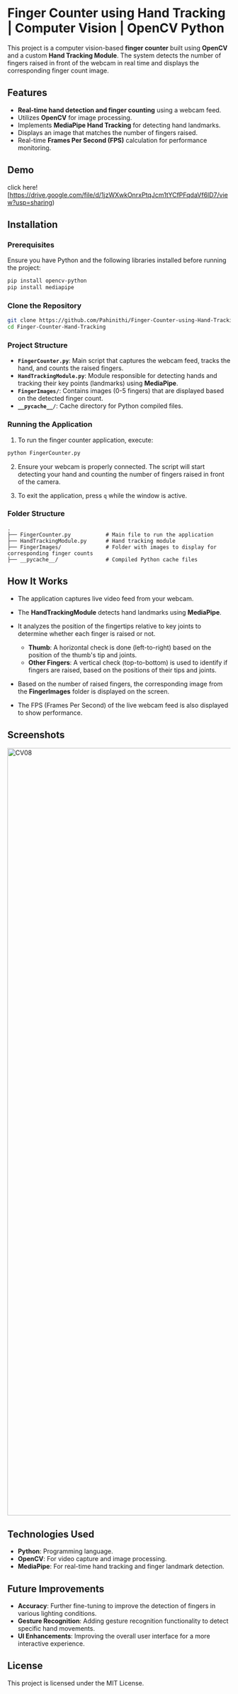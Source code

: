 # Finger Counter using Hand Tracking | Computer Vision | OpenCV Python

This project is a computer vision-based **finger counter** built using **OpenCV** and a custom **Hand Tracking Module**. The system detects the number of fingers raised in front of the webcam in real time and displays the corresponding finger count image.


## Features

- **Real-time hand detection and finger counting** using a webcam feed.
- Utilizes **OpenCV** for image processing.
- Implements **MediaPipe Hand Tracking** for detecting hand landmarks.
- Displays an image that matches the number of fingers raised.
- Real-time **Frames Per Second (FPS)** calculation for performance monitoring.

## Demo

click here![https://drive.google.com/file/d/1jzWXwkOnrxPtqJcm1tYCfPFqdaVf6lD7/view?usp=sharing)

## Installation

### Prerequisites

Ensure you have Python and the following libraries installed before running the project:

```bash
pip install opencv-python
pip install mediapipe
```

### Clone the Repository

```bash
git clone https://github.com/Pahinithi/Finger-Counter-using-Hand-Tracking-Computer-Vision-OpenCV
cd Finger-Counter-Hand-Tracking
```

### Project Structure

- **`FingerCounter.py`**: Main script that captures the webcam feed, tracks the hand, and counts the raised fingers.
- **`HandTrackingModule.py`**: Module responsible for detecting hands and tracking their key points (landmarks) using **MediaPipe**.
- **`FingerImages/`**: Contains images (0-5 fingers) that are displayed based on the detected finger count.
- **`__pycache__/`**: Cache directory for Python compiled files.

### Running the Application

1. To run the finger counter application, execute:

```bash
python FingerCounter.py
```

2. Ensure your webcam is properly connected. The script will start detecting your hand and counting the number of fingers raised in front of the camera.

3. To exit the application, press `q` while the window is active.

### Folder Structure

```
.
├── FingerCounter.py           # Main file to run the application
├── HandTrackingModule.py      # Hand tracking module
├── FingerImages/              # Folder with images to display for corresponding finger counts
├── __pycache__/               # Compiled Python cache files
```

## How It Works

- The application captures live video feed from your webcam.
- The **HandTrackingModule** detects hand landmarks using **MediaPipe**.
- It analyzes the position of the fingertips relative to key joints to determine whether each finger is raised or not.
  - **Thumb**: A horizontal check is done (left-to-right) based on the position of the thumb's tip and joints.
  - **Other Fingers**: A vertical check (top-to-bottom) is used to identify if fingers are raised, based on the positions of their tips and joints.
  
- Based on the number of raised fingers, the corresponding image from the **FingerImages** folder is displayed on the screen.
- The FPS (Frames Per Second) of the live webcam feed is also displayed to show performance.

## Screenshots


<img width="1728" alt="CV08" src="https://github.com/user-attachments/assets/2f0afab6-7917-42f1-82c7-4e2b1edc6739">


## Technologies Used

- **Python**: Programming language.
- **OpenCV**: For video capture and image processing.
- **MediaPipe**: For real-time hand tracking and finger landmark detection.

## Future Improvements

- **Accuracy**: Further fine-tuning to improve the detection of fingers in various lighting conditions.
- **Gesture Recognition**: Adding gesture recognition functionality to detect specific hand movements.
- **UI Enhancements**: Improving the overall user interface for a more interactive experience.

## License

This project is licensed under the MIT License. 

